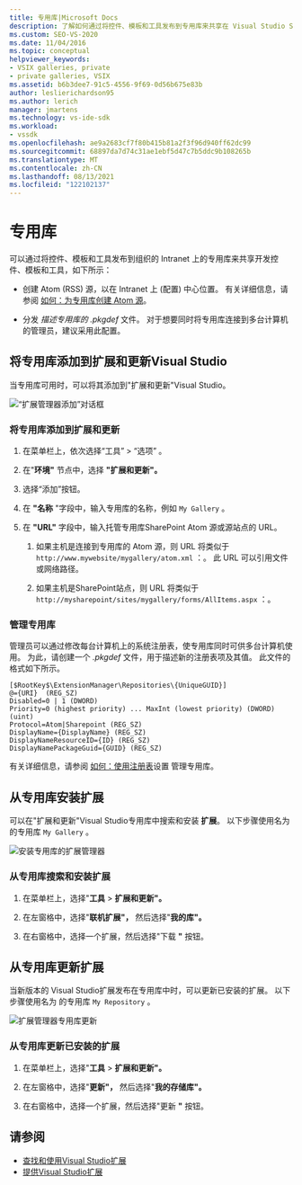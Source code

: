 ```yaml
---
title: 专用库|Microsoft Docs
description: 了解如何通过将控件、模板和工具发布到专用库来共享在 Visual Studio SDK 中开发的工具。
ms.custom: SEO-VS-2020
ms.date: 11/04/2016
ms.topic: conceptual
helpviewer_keywords:
- VSIX galleries, private
- private galleries, VSIX
ms.assetid: b6b3dee7-91c5-4556-9f69-0d56b675e83b
author: leslierichardson95
ms.author: lerich
manager: jmartens
ms.technology: vs-ide-sdk
ms.workload:
- vssdk
ms.openlocfilehash: ae9a2683cf7f80b415b81a2f3f96d940ff62dc99
ms.sourcegitcommit: 68897da7d74c31ae1ebf5d47c7b5ddc9b108265b
ms.translationtype: MT
ms.contentlocale: zh-CN
ms.lasthandoff: 08/13/2021
ms.locfileid: "122102137"
---
```

# <a name="private-galleries"></a>专用库
可以通过将控件、模板和工具发布到组织的 Intranet 上的专用库来共享开发控件、模板和工具，如下所示：

- 创建 Atom (RSS) 源，以在 Intranet 上 (配置) 中心位置。 有关详细信息，请参阅 [如何：为专用库创建 Atom 源](../extensibility/how-to-create-an-atom-feed-for-a-private-gallery.md)。

- 分发 *描述专用库的 .pkgdef* 文件。 对于想要同时将专用库连接到多台计算机的管理员，建议采用此配置。

## <a name="add-a-private-gallery-to-extensions-and-updates-in-visual-studio"></a>将专用库添加到扩展和更新Visual Studio
 当专用库可用时，可以将其添加到"扩展和更新"Visual Studio。 

 ![“扩展管理器添加”对话框](../extensibility/media/em_adddialog.png "EM_AddDialog")

### <a name="to-add-a-private-gallery-to-extensions-and-updates"></a>将专用库添加到扩展和更新

1. 在菜单栏上，依次选择“工具” > “选项” 。

2. 在"**环境"** 节点中，选择 **"扩展和更新"。**

3. 选择“添加”按钮。

4. 在 **"名称** "字段中，输入专用库的名称，例如 `My Gallery` 。

5. 在 **"URL"** 字段中，输入托管专用库SharePoint Atom 源或源站点的 URL。

    1. 如果主机是连接到专用库的 Atom 源，则 URL 将类似于 `http://www.mywebsite/mygallery/atom.xml` ：。  此 URL 可以引用文件或网络路径。

    2. 如果主机是SharePoint站点，则 URL 将类似于 `http://mysharepoint/sites/mygallery/forms/AllItems.aspx` ：。

### <a name="manage-private-galleries"></a>管理专用库
 管理员可以通过修改每台计算机上的系统注册表，使专用库同时可供多台计算机使用。 为此，请创建一个 *.pkgdef* 文件，用于描述新的注册表项及其值。  此文件的格式如下所示。

```
[$RootKey$\ExtensionManager\Repositories\{UniqueGUID}]
@={URI}  (REG_SZ)
Disabled=0 | 1 (DWORD)
Priority=0 (highest priority) ... MaxInt (lowest priority) (DWORD) (uint)
Protocol=Atom|Sharepoint (REG_SZ)
DisplayName={DisplayName} (REG_SZ)
DisplayNameResourceID={ID} (REG_SZ)
DisplayNamePackageGuid={GUID} (REG_SZ)

```

 有关详细信息，请参阅 [如何：使用注册表](../extensibility/how-to-manage-a-private-gallery-by-using-registry-settings.md)设置 管理专用库。

## <a name="install-extensions-from-a-private-gallery"></a>从专用库安装扩展
 可以在"扩展和更新"Visual Studio专用库中搜索和安装 **扩展**。 以下步骤使用名为 的专用库 `My Gallery` 。

 ![安装专用库的扩展管理器](../extensibility/media/em_.png "EM_")

### <a name="to-search-for-and-install-extensions-from-a-private-gallery"></a>从专用库搜索和安装扩展

1. 在菜单栏上，选择"**工具**  >  **扩展和更新"。**

2. 在左窗格中，选择"**联机扩展"，** 然后选择"**我的库"。**

3. 在右窗格中，选择一个扩展，然后选择"下载 **"** 按钮。

## <a name="update-extensions-from-a-private-gallery"></a>从专用库更新扩展
 当新版本的 Visual Studio扩展发布在专用库中时，可以更新已安装的扩展。 以下步骤使用名为 的专用库 `My Repository` 。

 ![扩展管理器专用库更新](../extensibility/media/em_update.png "EM_Update")

### <a name="to-update-an-installed-extension-from-a-private-gallery"></a>从专用库更新已安装的扩展

1. 在菜单栏上，选择"**工具**  >  **扩展和更新"。**

2. 在左窗格中，选择"**更新"，** 然后选择"**我的存储库"。**

3. 在右窗格中，选择一个扩展，然后选择"更新 **"** 按钮。

## <a name="see-also"></a>请参阅
- [查找和使用Visual Studio扩展](../ide/finding-and-using-visual-studio-extensions.md)
- [提供Visual Studio扩展](../extensibility/shipping-visual-studio-extensions.md)
